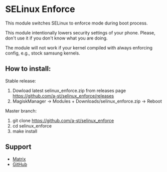 # SELinux Enforce

This module switches SELinux to enforce mode during boot process.

This module intentionally lowers security settings of your
phone. Please, don't use it if you don't know what you are doing.

The module will not work if your kernel compiled with always enforcing config,
e.g., stock samsung kernels.

## How to install:

Stable release:
1. Dowload latest selinux_enforce.zip from releases page
   https://github.com/a-st/selinux_enforce/releases
2. MagiskManager -> Modules + Downloads/selinux_enforce.zip -> Reboot

Master branch:
1. git clone https://github.com/a-st/selinux_enforce
2. cd selinux_enforce
3. make install

## Support

- [Matrix](@a-st:matrix.org)
- [GitHub](https://github.com/a-st)
